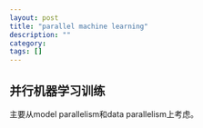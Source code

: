 ```yaml
---
layout: post
title: "parallel machine learning"
description: ""
category:
tags: []
---
```


## 并行机器学习训练


主要从model parallelism和data parallelism上考虑。
